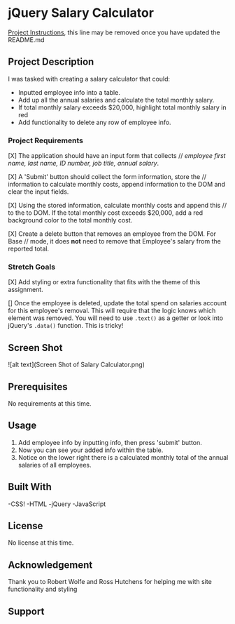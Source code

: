 # jQuery Salary Calculator

[Project Instructions](./INSTRUCTIONS.md), this line may be removed once you have updated the README.md

## Project Description

I was tasked with creating a salary calculator that could:
- Inputted employee info into a table.
- Add up all the annual salaries and calculate the total monthly salary.
- If total monthly salary exceeds $20,000, highlight total monthly salary in red
- Add functionality to delete any row of employee info. 

### Project Requirements

[X] The application should have an input form that collects
//  _employee first name, last name, ID number, job title, annual salary_.

[X] A 'Submit' button should collect the form information, store the
// information to calculate monthly costs, append information to the DOM and clear the input fields. 

[X] Using the stored information, calculate monthly costs and append this
// to the to DOM. If the total monthly cost exceeds $20,000, add a red background color to the total monthly cost.

[X] Create a delete button that removes an employee from the DOM. For Base
// mode, it does **not** need to remove that Employee's salary from the reported total.

### Stretch Goals

[X] Add styling or extra functionality that fits with the theme of this assignment.

[] Once the employee is deleted, update the total spend on salaries account for 
this employee's removal. This will require that the logic knows which element was removed. You will need to use `.text()` as a getter or look into jQuery's `.data()` function. This is tricky!

## Screen Shot

![alt text](Screen Shot of Salary Calculator.png)
## Prerequisites

No requirements at this time.

## Usage
1. Add employee info by inputting info, then press 'submit' button.
2. Now you can see your added info within the table.
3. Notice on the lower right there is a calculated monthly total of the annual salaries of all employees.

## Built With
-CSS!
-HTML
-jQuery
-JavaScript

## License

No license at this time.

## Acknowledgement
Thank you to Robert Wolfe and Ross Hutchens for helping me with site functionality and styling
## Support
